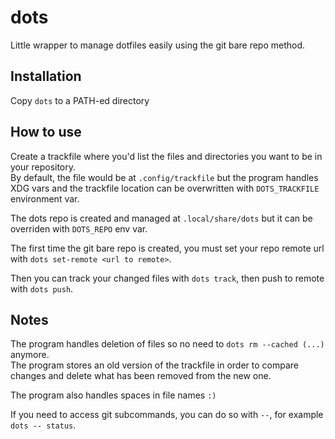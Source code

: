 # dots

Little wrapper to manage dotfiles easily using the git bare repo method.

## Installation

Copy `dots` to a PATH-ed directory

## How to use

Create a trackfile where you'd list the files and directories you want to be in your repository.  
By default, the file would be at `.config/trackfile` but the program handles XDG vars and the trackfile location can be overwritten with `DOTS_TRACKFILE` environment var.  

The dots repo is created and managed at `.local/share/dots` but it can be overriden with `DOTS_REPO` env var.  

The first time the git bare repo is created, you must set your repo remote url with `dots set-remote <url to remote>`.  

Then you can track your changed files with `dots track`, then push to remote with `dots push`.  

## Notes

The program handles deletion of files so no need to `dots rm --cached (...)` anymore.  
The program stores an old version of the trackfile in order to compare changes and delete what has been removed from the new one.  

The program also handles spaces in file names `:)`  

If you need to access git subcommands, you can do so with `--`, for example `dots -- status`.
